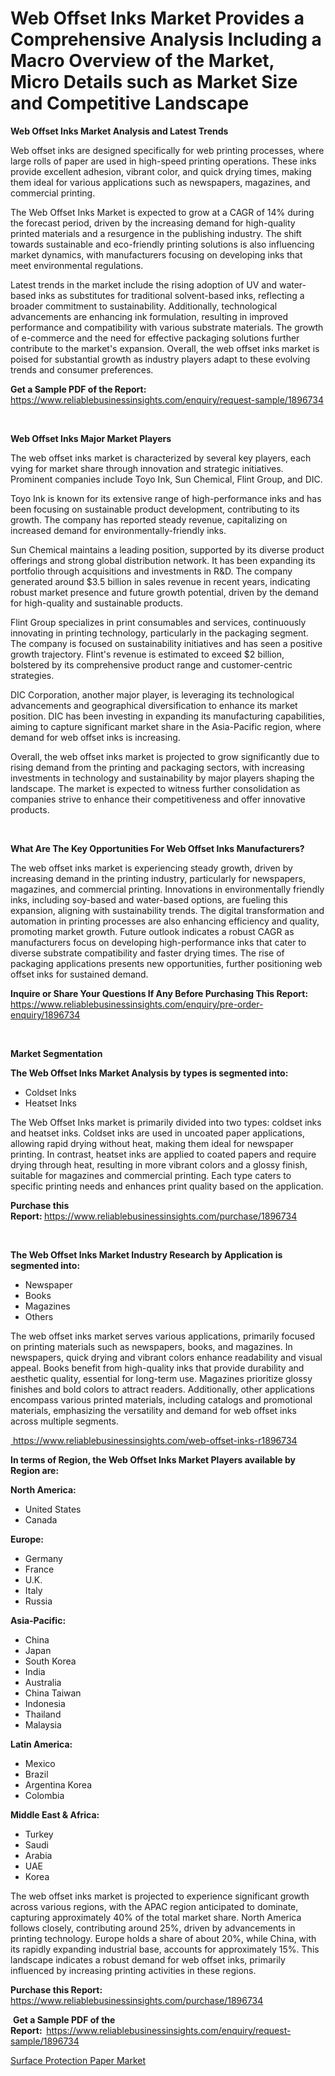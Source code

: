 <p><h1>Web Offset Inks Market Provides a Comprehensive Analysis Including a Macro Overview of the Market, Micro Details such as Market Size and Competitive Landscape</h1></p><p><strong>Web Offset Inks Market Analysis and Latest Trends</strong></p>
<p><p>Web offset inks are designed specifically for web printing processes, where large rolls of paper are used in high-speed printing operations. These inks provide excellent adhesion, vibrant color, and quick drying times, making them ideal for various applications such as newspapers, magazines, and commercial printing.</p><p>The Web Offset Inks Market is expected to grow at a CAGR of 14% during the forecast period, driven by the increasing demand for high-quality printed materials and a resurgence in the publishing industry. The shift towards sustainable and eco-friendly printing solutions is also influencing market dynamics, with manufacturers focusing on developing inks that meet environmental regulations. </p><p>Latest trends in the market include the rising adoption of UV and water-based inks as substitutes for traditional solvent-based inks, reflecting a broader commitment to sustainability. Additionally, technological advancements are enhancing ink formulation, resulting in improved performance and compatibility with various substrate materials. The growth of e-commerce and the need for effective packaging solutions further contribute to the market's expansion. Overall, the web offset inks market is poised for substantial growth as industry players adapt to these evolving trends and consumer preferences.</p></p>
<p><strong>Get a Sample PDF of the Report:&nbsp;</strong> <a href="https://www.reliablebusinessinsights.com/enquiry/request-sample/1896734?utm_campaign=2224&utm_medium=2&utm_source=Github&utm_content=ia&utm_term=01042025&utm_id=web-offset-inks">https://www.reliablebusinessinsights.com/enquiry/request-sample/1896734</a></p>
<p>&nbsp;</p>
<p><strong>Web Offset Inks Major Market Players</strong></p>
<p><p>The web offset inks market is characterized by several key players, each vying for market share through innovation and strategic initiatives. Prominent companies include Toyo Ink, Sun Chemical, Flint Group, and DIC. </p><p>Toyo Ink is known for its extensive range of high-performance inks and has been focusing on sustainable product development, contributing to its growth. The company has reported steady revenue, capitalizing on increased demand for environmentally-friendly inks.</p><p>Sun Chemical maintains a leading position, supported by its diverse product offerings and strong global distribution network. It has been expanding its portfolio through acquisitions and investments in R&D. The company generated around $3.5 billion in sales revenue in recent years, indicating robust market presence and future growth potential, driven by the demand for high-quality and sustainable products.</p><p>Flint Group specializes in print consumables and services, continuously innovating in printing technology, particularly in the packaging segment. The company is focused on sustainability initiatives and has seen a positive growth trajectory. Flint's revenue is estimated to exceed $2 billion, bolstered by its comprehensive product range and customer-centric strategies.</p><p>DIC Corporation, another major player, is leveraging its technological advancements and geographical diversification to enhance its market position. DIC has been investing in expanding its manufacturing capabilities, aiming to capture significant market share in the Asia-Pacific region, where demand for web offset inks is increasing.</p><p>Overall, the web offset inks market is projected to grow significantly due to rising demand from the printing and packaging sectors, with increasing investments in technology and sustainability by major players shaping the landscape. The market is expected to witness further consolidation as companies strive to enhance their competitiveness and offer innovative products.</p></p>
<p>&nbsp;</p>
<p><strong>What Are The Key Opportunities For Web Offset Inks Manufacturers?</strong></p>
<p><p>The web offset inks market is experiencing steady growth, driven by increasing demand in the printing industry, particularly for newspapers, magazines, and commercial printing. Innovations in environmentally friendly inks, including soy-based and water-based options, are fueling this expansion, aligning with sustainability trends. The digital transformation and automation in printing processes are also enhancing efficiency and quality, promoting market growth. Future outlook indicates a robust CAGR as manufacturers focus on developing high-performance inks that cater to diverse substrate compatibility and faster drying times. The rise of packaging applications presents new opportunities, further positioning web offset inks for sustained demand.</p></p>
<p><strong>Inquire or Share Your Questions If Any Before Purchasing This Report:</strong> <a href="https://www.reliablebusinessinsights.com/enquiry/pre-order-enquiry/1896734?utm_campaign=2224&utm_medium=2&utm_source=Github&utm_content=ia&utm_term=01042025&utm_id=web-offset-inks">https://www.reliablebusinessinsights.com/enquiry/pre-order-enquiry/1896734</a></p>
<p>&nbsp;</p>
<p><strong>Market Segmentation</strong></p>
<p><strong>The Web Offset Inks Market Analysis by types is segmented into:</strong></p>
<p><ul><li>Coldset Inks</li><li>Heatset Inks</li></ul></p>
<p><p>The Web Offset Inks market is primarily divided into two types: coldset inks and heatset inks. Coldset inks are used in uncoated paper applications, allowing rapid drying without heat, making them ideal for newspaper printing. In contrast, heatset inks are applied to coated papers and require drying through heat, resulting in more vibrant colors and a glossy finish, suitable for magazines and commercial printing. Each type caters to specific printing needs and enhances print quality based on the application.</p></p>
<p><strong>Purchase this Report:&nbsp;</strong><a href="https://www.reliablebusinessinsights.com/purchase/1896734?utm_campaign=2224&utm_medium=2&utm_source=Github&utm_content=ia&utm_term=01042025&utm_id=web-offset-inks">https://www.reliablebusinessinsights.com/purchase/1896734</a></p>
<p>&nbsp;</p>
<p><strong>The Web Offset Inks Market Industry Research by Application is segmented into:</strong></p>
<p><ul><li>Newspaper</li><li>Books</li><li>Magazines</li><li>Others</li></ul></p>
<p><p>The web offset inks market serves various applications, primarily focused on printing materials such as newspapers, books, and magazines. In newspapers, quick drying and vibrant colors enhance readability and visual appeal. Books benefit from high-quality inks that provide durability and aesthetic quality, essential for long-term use. Magazines prioritize glossy finishes and bold colors to attract readers. Additionally, other applications encompass various printed materials, including catalogs and promotional materials, emphasizing the versatility and demand for web offset inks across multiple segments.</p></p>
<p><a href="https://www.reliablebusinessinsights.com/web-offset-inks-r1896734?utm_campaign=2224&utm_medium=2&utm_source=Github&utm_content=ia&utm_term=01042025&utm_id=web-offset-inks">&nbsp;https://www.reliablebusinessinsights.com/web-offset-inks-r1896734</a></p>
<p><strong>In terms of Region, the Web Offset Inks Market Players available by Region are:</strong></p>
<p>
    <p> <strong> North America: </strong>
        <ul>
            <li>United States</li>
            <li>Canada</li>
        </ul>
        </p> 
    <p> <strong> Europe: </strong>
        <ul>
            <li>Germany</li>
            <li>France</li>
            <li>U.K.</li>
            <li>Italy</li>
            <li>Russia</li>
        </ul>
        </p> 
    <p> <strong> Asia-Pacific: </strong>
        <ul>
            <li>China</li>
            <li>Japan</li>
            <li>South Korea</li>
            <li>India</li>
            <li>Australia</li>
            <li>China Taiwan</li>
            <li>Indonesia</li>
            <li>Thailand</li>
            <li>Malaysia</li>
        </ul>
        </p> 
    <p> <strong> Latin America: </strong>
        <ul>
            <li>Mexico</li>
            <li>Brazil</li>
            <li>Argentina Korea</li>
            <li>Colombia</li>
        </ul>
        </p> 
    <p> <strong> Middle East & Africa: </strong>
        <ul>
            <li>Turkey</li>
            <li>Saudi</li>
            <li>Arabia</li>
            <li>UAE</li>
            <li>Korea</li>
        </ul>
    </p>
    </p>
<p><p>The web offset inks market is projected to experience significant growth across various regions, with the APAC region anticipated to dominate, capturing approximately 40% of the total market share. North America follows closely, contributing around 25%, driven by advancements in printing technology. Europe holds a share of about 20%, while China, with its rapidly expanding industrial base, accounts for approximately 15%. This landscape indicates a robust demand for web offset inks, primarily influenced by increasing printing activities in these regions.</p></p>
<p><strong>Purchase this Report: </strong><a href="https://www.reliablebusinessinsights.com/purchase/1896734?utm_campaign=2224&utm_medium=2&utm_source=Github&utm_content=ia&utm_term=01042025&utm_id=web-offset-inks">https://www.reliablebusinessinsights.com/purchase/1896734</a></p>
<p>&nbsp;<strong>Get a Sample PDF of the Report:&nbsp;&nbsp;</strong><a href="https://www.reliablebusinessinsights.com/enquiry/request-sample/1896734?utm_campaign=2224&utm_medium=2&utm_source=Github&utm_content=ia&utm_term=01042025&utm_id=web-offset-inks">https://www.reliablebusinessinsights.com/enquiry/request-sample/1896734</a></p>
<p><strong></strong></p>
<p><p><a href="https://github.com/gerdabatiskzv9/Market-Research-Report-List-1/blob/main/surface-protection-paper-market.md?utm_campaign=2224&utm_medium=2&utm_source=Github&utm_content=ia&utm_term=01042025&utm_id=web-offset-inks">Surface Protection Paper Market</a></p></p>